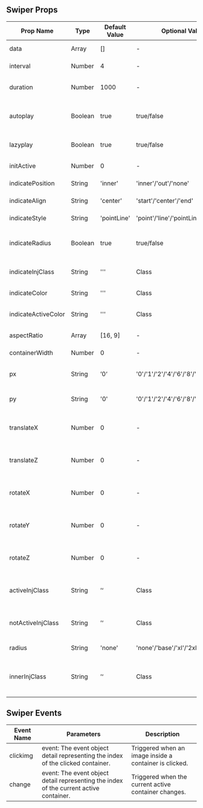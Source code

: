 ## Swiper Props

| Prop Name           | Type    | Default Value | Optional Values                        | Required | Description                                         |
| ------------------- | ------- | ------------- | -------------------------------------- | -------- | --------------------------------------------------- |
| data                | Array   | []            | -                                      | Y        | The data to be rendered.                            |
| interval            | Number  | 4             | -                                      | N        | Time interval (in seconds).                         |
| duration            | Number  | 1000          | -                                      | N        | Transition duration (in milliseconds).              |
| autoplay            | Boolean | true          | true/false                             | N        | Whether to enable automatic playback.               |
| lazyplay            | Boolean | true          | true/false                             | N        | Whether to enable lazy loading.                     |
| initActive          | Number  | 0             | -                                      | N        | Initial active index.                               |
| indicatePosition    | String  | 'inner'       | 'inner'/'out'/'none'                   | N        | Indicator position.                                 |
| indicateAlign       | String  | 'center'      | 'start'/'center'/'end'                 | N        | Indicator alignment.                                |
| indicateStyle       | String  | 'pointLine'   | 'point'/'line'/'pointLine'/'longLine'  | N        | Indicator style.                                    |
| indicateRadius      | Boolean | true          | true/false                             | N        | Whether the indicator has rounded corners.          |
| indicateInjClass    | String  | '''           | Class                                  | N        | Additional class for the indicator.                 |
| indicateColor       | String  | '''           | Class                                  | N        | Indicator color.                                    |
| indicateActiveColor | String  | '''           | Class                                  | N        | Active indicator color.                             |
| aspectRatio         | Array   | [16, 9]       | -                                      | N        | Container aspect ratio.                             |
| containerWidth      | Number  | 0             | -                                      | N        | Container width.                                    |
| px                  | String  | ’0‘           | '0'/'1'/'2'/'4'/'6'/'8'/'12'/'16'/'24' | N        | Horizontal padding of the container.                |
| py                  | String  | '0'           | '0'/'1'/'2'/'4'/'6'/'8'/'12'           | N        | Vertical padding of the container.                  |
| translateX          | Number  | 0             | -                                      | N        | X-axis offset value for inactive containers.        |
| translateZ          | Number  | 0             | -                                      | N        | Z-axis offset value for inactive containers.        |
| rotateX             | Number  | 0             | -                                      | N        | X-axis rotation value for inactive containers.      |
| rotateY             | Number  | 0             | -                                      | N        | Y-axis rotation value for inactive containers.      |
| rotateZ             | Number  | 0             | -                                      | N        | Z-axis rotation value for inactive containers.      |
| activeInjClass      | String  | ’‘            | Class                                  | N        | Additional class for active container.              |
| notActiveInjClass   | String  | ’‘            | Class                                  | N        | Additional class for inactive containers.           |
| radius              | String  | 'none'        | 'none'/'base'/'xl'/'2xl'/'full'        | N        | Container inner radius.                             |
| innerInjClass       | String  | ’‘            | Class                                  | N        | Additional class for elements inside the container. |

## Swiper Events

| Event Name | Parameters                                                                             | Description                                            |
| ---------- | -------------------------------------------------------------------------------------- | ------------------------------------------------------ |
| clickimg   | event: The event object detail representing the index of the clicked container.        | Triggered when an image inside a container is clicked. |
| change     | event: The event object detail representing the index of the current active container. | Triggered when the current active container changes.   |
